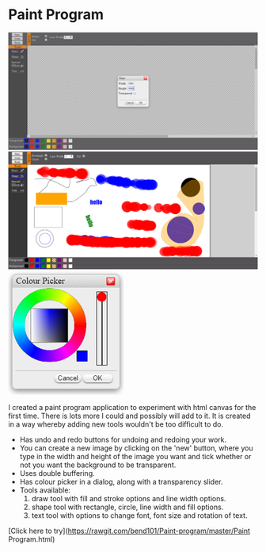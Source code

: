 Paint Program
========
![Paint program showing new image dialog](screenshot1.png)
![Paint program](screenshot2.png)
![Paint program showing colour picker](screenshot3.png)

I created a paint program application to experiment with html canvas for the first time. There is lots more I could and possibly will add to
it. It is created in a way whereby adding new tools wouldn't be too difficult to do.

* Has undo and redo buttons for undoing and redoing your work.
* You can create a new image by clicking on the 'new' button, where you type in the width and height of the image you want and
  tick whether or not you want the background to be transparent.
* Uses double buffering.
* Has colour picker in a dialog, along with a transparency slider.
* Tools available:
    1. draw tool with fill and stroke options and line width options.
    2. shape tool with rectangle, circle, line width and fill options.
    3. text tool with options to change font, font size and rotation of text.

[Click here to try](https://rawgit.com/bend101/Paint-program/master/Paint Program.html)




